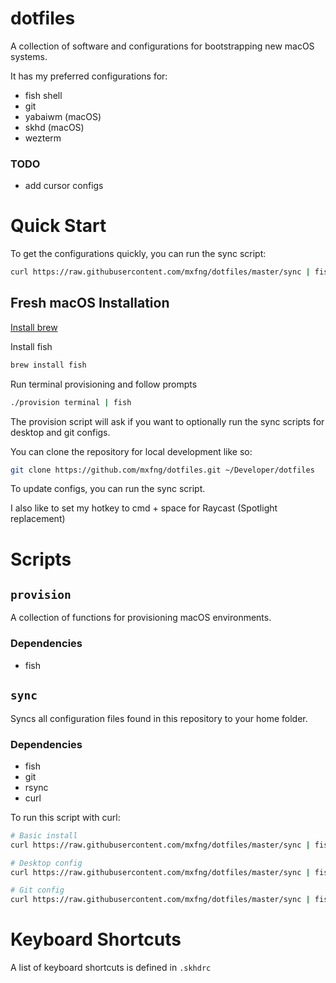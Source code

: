 # dotfiles

A collection of software and configurations for bootstrapping new macOS systems.

It has my preferred configurations for:

- fish shell
- git
- yabaiwm (macOS)
- skhd (macOS)
- wezterm

### TODO
- add cursor configs

# Quick Start

To get the configurations quickly, you can run the sync script:
```bash
curl https://raw.githubusercontent.com/mxfng/dotfiles/master/sync | fish
```

## Fresh macOS Installation

[Install brew](https://docs.brew.sh/Installation)

Install fish
```bash
brew install fish
```

Run terminal provisioning and follow prompts
```bash
./provision terminal | fish
```

The provision script will ask if you want to optionally run the sync scripts for desktop and git configs.

You can clone the repository for local development like so:
```bash
git clone https://github.com/mxfng/dotfiles.git ~/Developer/dotfiles
```

To update configs, you can run the sync script.

I also like to set my hotkey to cmd + space for Raycast (Spotlight replacement)

# Scripts

## `provision`

A collection of functions for provisioning macOS environments.

### Dependencies

- fish

## `sync`

Syncs all configuration files found in this repository to your home folder.

### Dependencies

- fish
- git
- rsync
- curl

To run this script with curl:
```bash
# Basic install
curl https://raw.githubusercontent.com/mxfng/dotfiles/master/sync | fish

# Desktop config
curl https://raw.githubusercontent.com/mxfng/dotfiles/master/sync | fish -s -- --desktop

# Git config
curl https://raw.githubusercontent.com/mxfng/dotfiles/master/sync | fish -s -- --git
```

# Keyboard Shortcuts

A list of keyboard shortcuts is defined in `.skhdrc`